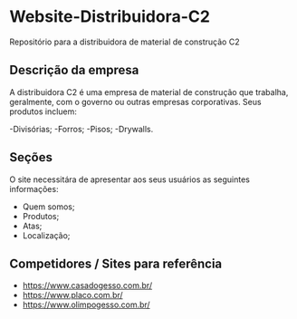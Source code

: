 # Website-Distribuidora-C2
Repositório para a distribuidora de material de construção C2

## Descrição da empresa

A distribuidora C2 é uma empresa de material de construção que trabalha, geralmente, com o governo ou outras empresas corporativas. Seus produtos incluem:

-Divisórias;
-Forros;
-Pisos;
-Drywalls.

## Seções

O site necessitára de apresentar aos seus usuários as seguintes informações:

- Quem somos;
- Produtos;
- Atas;
- Localização;

## Competidores / Sites para referência

- https://www.casadogesso.com.br/
- https://www.placo.com.br/
- https://www.olimpogesso.com.br/
